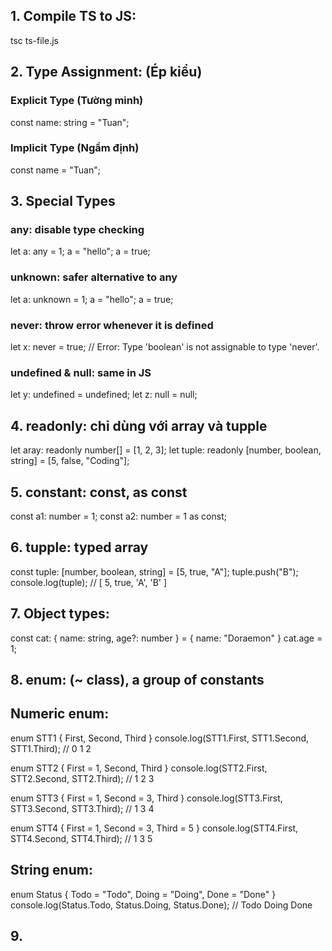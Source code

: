 ## 1. Compile TS to JS: 
tsc ts-file.js


## 2. Type Assignment: (Ép kiểu)
### Explicit Type (Tường minh)
const name: string = "Tuan";

### Implicit Type (Ngầm định)
const name = "Tuan";


## 3. Special Types
### any: disable type checking
let a: any = 1;
a = "hello";
a = true;

### unknown: safer alternative to any
let a: unknown = 1;
a = "hello";
a = true;

### never: throw error whenever it is defined
let x: never = true; // Error: Type 'boolean' is not assignable to type 'never'.

### undefined & null: same in JS
let y: undefined = undefined;
let z: null = null;


## 4. readonly: chỉ dùng với array và tupple
let aray: readonly number[] = [1, 2, 3];
let tuple: readonly [number, boolean, string] = [5, false, "Coding"];


## 5. constant: const, as const
const a1: number = 1;
const a2: number = 1 as const;


## 6. tupple: typed array
const tuple: [number, boolean, string] = [5, true, "A"];
tuple.push("B");
console.log(tuple); // [ 5, true, 'A', 'B' ]


## 7. Object types:
const cat: { name: string, age?: number } = {
    name: "Doraemon"
}
cat.age = 1;


## 8. enum: (~ class), a group of constants
## Numeric enum:
enum STT1 {
    First,
    Second,
    Third
}
console.log(STT1.First, STT1.Second, STT1.Third); // 0 1 2

enum STT2 {
    First = 1,
    Second,
    Third
}
console.log(STT2.First, STT2.Second, STT2.Third); // 1 2 3

enum STT3 {
    First = 1,
    Second = 3,
    Third
}
console.log(STT3.First, STT3.Second, STT3.Third); // 1 3 4

enum STT4 {
    First = 1,
    Second = 3,
    Third = 5
}
console.log(STT4.First, STT4.Second, STT4.Third); // 1 3 5

## String enum:
enum Status {
    Todo = "Todo",
    Doing = "Doing",
    Done = "Done"
}
console.log(Status.Todo, Status.Doing, Status.Done); // Todo Doing Done


## 9. 